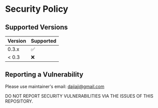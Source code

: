 # Security Policy

## Supported Versions

| Version | Supported          |
| ------- | ------------------ |
| 0.3.x   | :white_check_mark: |
| < 0.3   | :x:                |

## Reporting a Vulnerability

Please use maintainer's email: dajiaji@gmail.com

DO NOT REPORT SECURITY VULNERABILITIES VIA THE ISSUES OF THIS REPOSITORY.

